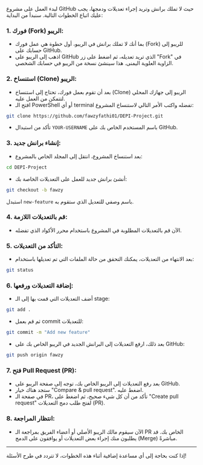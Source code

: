 لبدء العمل على مشروع GitHub حيث لا تملك برانش وتريد إجراء تعديلات ودمجها، يجب عليك اتباع الخطوات التالية. سنبدأ من البداية:

### 1. **فورك (Fork) الريبو:**
- بما أنك لا تملك برانش في الريبو، أول خطوة هي عمل فورك (Fork) للريبو إلى حسابك على GitHub.
- اذهب إلى الريبو على GitHub الذي تريد تعديله، ثم اضغط على زر "Fork" في الزاوية العلوية اليمنى. هذا سينشئ نسخة من الريبو في حسابك الشخصي.

### 2. **استنساخ (Clone) الريبو:**
- بعد أن تقوم بعمل فورك، تحتاج إلى استنساخ (Clone) الريبو إلى جهازك المحلي لتتمكن من العمل عليه.
- افتح الـ PowerShell أو أي terminal تفضله واكتب الأمر التالي لاستنساخ المشروع:

```bash
git clone https://github.com/fawzyfathi01/DEPI-Project.git
```

- تأكد من استبدال `YOUR-USERNAME` باسم المستخدم الخاص بك على GitHub.

### 3. **إنشاء برانش جديد:**
- بعد استنساخ المشروع، انتقل إلى المجلد الخاص بالمشروع:

```bash
cd DEPI-Project
```

- أنشئ برانش جديد للعمل على التعديلات الخاصة بك:

```bash
git checkout -b fawzy
```

استبدل `new-feature` باسم وصفي للتعديل الذي ستقوم به.

### 4. **قم بالتعديلات اللازمة:**
- الآن قم بالتعديلات المطلوبة في المشروع باستخدام محرر الأكواد الذي تفضله.

### 5. **التأكد من التعديلات:**
- بعد الانتهاء من التعديلات، يمكنك التحقق من حالة الملفات التي تم تعديلها باستخدام:

```bash
git status
```

### 6. **إضافة التعديلات ورفعها:**
- أضف التعديلات التي قمت بها إلى الـ stage:

```bash
git add .
```

- ثم قم بعمل commit للتعديلات:

```bash
git commit -m "Add new feature"
```

- بعد ذلك، ارفع التعديلات إلى البرانش الجديد في الريبو الخاص بك على GitHub:

```bash
git push origin fawzy
```

### 7. **فتح Pull Request (PR):**
- بعد رفع التعديلات إلى الريبو الخاص بك، توجه إلى صفحة الريبو على GitHub.
- ستجد هناك خيار "Compare & pull request". اضغط عليه.
- في صفحة الـ PR، تأكد من أن كل شيء صحيح، ثم اضغط على "Create pull request" لفتح طلب دمج التعديلات (PR).

### 8. **انتظار المراجعة:**
- الآن سيقوم مالك الريبو الأصلي أو أعضاء الفريق بمراجعة الـ PR الخاص بك. قد يطلبون منك إجراء بعض التعديلات أو يوافقون على الدمج (Merge) مباشرةً.

---

إذا كنت بحاجة إلى أي مساعدة إضافية أثناء هذه الخطوات، لا تتردد في طرح الأسئلة!
